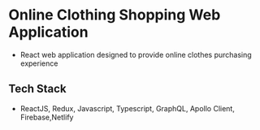 # Online Clothing Shopping Web Application

- React web application designed to provide online clothes purchasing experience 

## Tech Stack
- ReactJS, Redux, Javascript, Typescript, GraphQL, Apollo Client, Firebase,Netlify
